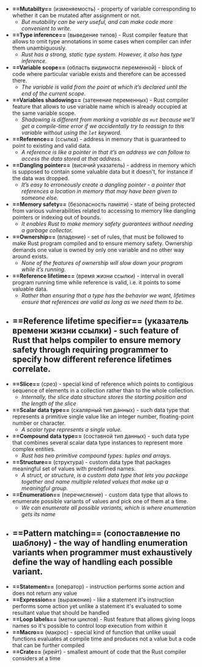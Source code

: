 - **==Mutabilty==** (изменяемость) - property of variable corresponding to whether it can be mutated after assignment or not.
	- *But mutability can be very useful, and can make code more convenient to write.*
- **==Type inference==** (выведение типов) - Rust compiler feature that allows to omit type annotations in some cases when compiler can infer them unambiguously.
	- *Rust has a strong, static type system. However, it also has type inference.*
- **==Variable scope==** (область видимости переменной) - block of code where particular variable exists and therefore can be accessed there.
	- *The variable is valid from the point at which it’s declared until the end of the current scope.*
- **==Variables shadowing==** (затенение переменных) - Rust compiler feature that allows to use variable name which is already occupied at the same variable scope.
	- *Shadowing is different from marking a variable as `mut` because we’ll get a compile-time error if we accidentally try to reassign to this variable without using the `let` keyword.*
- **==Reference==** (ссылка) - address in memory that is guaranteed to point to existing and valid data.
	- *A reference is like a pointer in that it’s an address we can follow to access the data stored at that address.*
- **==Dangling pointer==** (висячий указатель) - address in memory which is supposed to contain some valuable data but it doesn't, for instance if the data was dropped.
	- *It’s easy to erroneously create a dangling pointer - a pointer that references a location in memory that may have been given to someone else.*
- **==Memory safety==** (безопасность памяти) - state of being protected from various vulnerabilities related to accessing to memory like dangling pointers or indexing out of bounds.
	- *It enables Rust to make memory safety guarantees without needing a garbage collector.*
- **==Ownership==** (владение) - set of rules, that must be followed to make Rust program compiled and to ensure memory safety. Ownership demands one value is owned by only one variable and no other way around exists.
	- *None of the features of ownership will slow down your program while it’s running.*
- **==Reference lifetime==** (время жизни ссылки) - interval in overall program running time while reference is valid, i.e. it points to some valuable data.
	- *Rather than ensuring that a type has the behavior we want, lifetimes ensure that references are valid as long as we need them to be.*
- **==Reference lifetime specifier==** (указатель времени жизни ссылки) - such feature of Rust that helps compiler to ensure memory safety through requiring programmer to specify how different reference lifetimes correlate.
	- 
- **==Slice==** (срез) - special kind of reference which points to contigious sequence of elements in a collection rather than to the whole collection.
	- *Internally, the slice data structure stores the starting position and the length of the slice*
- **==Scalar data type==** (скалярный тип данных) - such data type that represents a primitive single value like an integer number, floating-point number or character.
	- *A scalar type represents a single value.*
- **==Compound data type==** (составной тип данных) - such data type that combines several scalar data type instances to represent more complex entities.
	- *Rust has two primitive compound types: tuples and arrays.*
- **==Structure==** (структура) - custom data type that packages meaningful set of values with predefined names.
	- *A struct, or structure, is a custom data type that lets you package together and name multiple related values that make up a meaningful group.*
- **==Enumeration==** (перечисление) - custom data type that allows to enumerate possible variants of values and pick one of them at a time.
	- *We can enumerate all possible variants, which is where enumeration gets its name*
- **==Pattern matching==** (сопоставление по шаблону) - the way of handling enumeration variants when programmer must exhaustively define the way of handling each possible variant.
	- 
- **==Statement==** (оператор) - instruction performs some action and does not return any value
- **==Expression==** (выражение) - like a statement it's instruction performs some action yet unlike a statement it's evaluated to some resultant value that should be handled
- **==Loop labels==** (метки циклов) - Rust feature that allows giving loops names so it's possible to control loop execution from within it
- **==Macro==** (макрос) - special kind of function that unlike usual functions evaluates at compile time and produces not a value but a code that can be further compiled
- **==Crate==** (крейт) - smallest amount of code that the Rust compiler considers at a time 